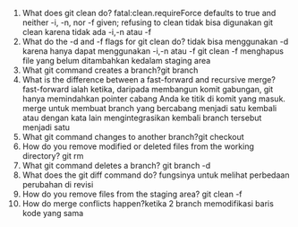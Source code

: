1. What does git clean do? fatal:clean.requireForce defaults to true and neither -i, -n, nor -f given; refusing to clean tidak bisa digunakan git clean karena tidak ada -i,-n atau -f
2. What do the -d and -f flags for git clean do? tidak bisa menggunakan -d karena hanya dapat menggunakan -i,-n atau -f git clean -f menghapus file yang belum ditambahkan kedalam staging area
3. What git command creates a branch?git branch
4. What is the difference between a fast-forward and recursive merge? fast-forward ialah ketika, daripada membangun komit gabungan, git hanya memindahkan pointer cabang Anda ke titik di komit yang masuk. merge untuk membuat branch yang bercabang menjadi satu kembali atau dengan kata lain mengintegrasikan kembali branch tersebut menjadi satu
5. What git command changes to another branch?git checkout
6. How do you remove modified or deleted files from the working directory? git rm
7. What git command deletes a branch? git branch -d
8. What does the git diff command do? fungsinya untuk melihat perbedaan perubahan di revisi
9. How do you remove files from the staging area? git clean -f
10. How do merge conflicts happen?ketika 2 branch memodifikasi baris kode yang sama
